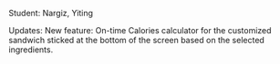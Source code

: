 Student: Nargiz, Yiting 

Updates:
New feature: On-time Calories calculator for the customized sandwich sticked at the bottom of the screen based on the selected ingredients.



